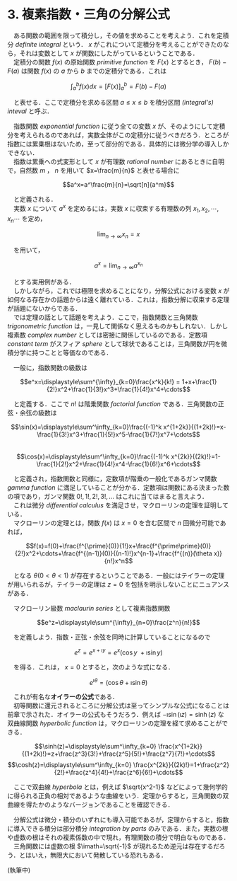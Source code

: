 # 3. 複素指数・三角の分解公式

　ある関数の範囲を限って積分し，その値を求めることを考えよう．これを定積分 *definite integral* という． $x$ がこれについて定積分を考えることができたのなら，それは変数として $x$ が関数にしたがっているということである．  
　定積分の関数 $f(x)$ の原始関数 *primitive function* を $F(x)$ とするとき， $F(b)-F(a)$ は関数 $f(x)$ の $a$ から $b$ までの定積分である．これは

$$\int_{a}^{b}f(x)dx=[F(x)]^b_a=F(b)-F(a)$$

　と表せる．ここで定積分を求める区間 $a\leq x\leq b$ を積分区間 *(integral's) inteval* と呼ぶ．  
 
　指数関数 *exponential function* に従う全ての変数 $x$ が、そのようにして定積分を考えられるのであれば，実数全体がこの定積分に従うべきだろう．ところが指数には累乗根はないため，至って部分的である．具体的には微分学の導入しかできない．  
　指数は累乗への式変形として $x$ が有理数 *rational number* にあるときに自明で，自然数 $m$ ， $n$ を用いて $x=\frac{m}{n}$ と表せる場合に  

$$a^x=a^\frac{m}{n}=\sqrt[n]{a^m}$$  

　と定義される．  
　実数 $x$ について $a^x$ を定めるには，実数 $x$ に収束する有理数の列 $x_1, x_2, \cdots, x_n\cdots$ を定め，
 
$$\displaystyle\lim_{n\to\infty}x_n=x$$

　を用いて，

$$a^x=\displaystyle\lim_{n\to\infty}a^{x_n}$$

　とする実用例がある．  
　しかしながら，これでは極限を求めることになり，分解公式における変数 $x$ が如何なる存在かの話題からは遠く離れている．これは，指数分解に収束する定理が話題にないからである．  
　では定理の話として話題を考えよう．ここで，指数関数と三角関数 *trigonometric function* は，一見して関係なく思えるものかもしれない．しかし複素数 *complex number* としては密接に関係しているのである．定数項 *constant term* がスフィア *sphere* として球状であることは，三角関数が円を微積分学に持つことと等価なのである．  

　一般に，指数関数の級数は  

$$e^x=\displaystyle\sum^{\infty}_{k=0}\frac{x^k}{k!} = 1+x+\frac{1}{2!}x^2+\frac{1}{3!}x^3+\frac{1}{4!}x^4+\cdots$$  

　と定義する．ここで $n!$ は階乗関数 *factorial function* である．三角関数の正弦・余弦の級数は  

$$\sin(x)=\displaystyle\sum^\infty_{k=0}\frac{(-1)^k x^{1+2k}}{(1+2k)!}=x-\frac{1}{3!}x^3+\frac{1}{5!}x^5-\frac{1}{7!}x^7+\cdots$$  
$$\cos(x)=\displaystyle\sum^\infty_{k=0}\frac{(-1)^k x^{2k}}{(2k)!}=1-\frac{1}{2!}x^2+\frac{1}{4!}x^4-\frac{1}{6!}x^6+\cdots$$  

　と定義され，指数関数と同様に，定数項が階乗の一般化であるガンマ関数 *gamma function* に満足していることが分かる．定数項は関数にある決まった数の項であり，ガンマ関数 $0!,1!,2!,3!,\ldots$ はこれに当てはまると言えよう．  
　これは微分 *differential calculus* を満足させ，マクローリンの定理を証明している．  
　マクローリンの定理とは，関数 $f(x)$ は $x=0$ を含む区間で $n$ 回微分可能であれば，  

$$f(x)=f(0)+\frac{f^{\prime}(0)}{1!}x+\frac{f^{\prime\prime}(0)}{2!}x^2+\cdots+\frac{f^{(n-1)}(0)}{(n-1)!}x^{n-1}+\frac{f^{(n)}(\theta x)}{n!}x^n$$  

　となる $\theta(0\lt \theta\lt 1)$ が存在するということである．一般にはテイラーの定理が用いられるが，テイラーの定理は $z=0$ を包括を明示しないことにニュアンスがある．  

　マクローリン級数 *maclaurin series* として複素指数関数  

$$e^z=\displaystyle\sum^{\infty}_{n=0}\frac{z^n}{n!}$$  

　を定義しよう．指数・正弦・余弦を同時に計算していることになるので  

$$e^z=e^{x+\imath y}=e^x(\cos y\ +\imath \sin y)$$  

　を得る．これは， $x=0$ とすると，次のような式になる．  

$$e^{\imath\theta}=(\cos \theta +\imath \sin \theta)$$

　これが有名な**オイラーの公式**である．  
　初等関数に還元されるところに分解公式は至ってシンプルな公式になることは前章で示された．オイラーの公式もそうだろう．例えば $-\imath\sin(\imath z)=\sinh(z)$ な双曲線関数 *hyperbolic function* は，マクローリンの定理を経て求めることができる．

$$\sinh(z)=\displaystyle\sum^\infty_{k=0} \frac{x^{1+2k}}{(1+2k)!}=z+\frac{z^3}{3!}+\frac{z^5}{5!}+\frac{z^7}{7!}+\cdots$$
$$\cosh(z)=\displaystyle\sum^\infty_{k=0} \frac{x^{2k}}{(2k)!}=1+\frac{z^2}{2!}+\frac{z^4}{4!}+\frac{z^6}{6!}+\cdots$$

　ここで双曲線 *hyperbola* とは，例えば $\sqrt{x^2-1}$ などによって幾何学的に得られる正負の相対であるような曲線をいう．定理からすると，三角関数の双曲線を得たかのようなバージョンであることを確認できる．  

　分解公式は微分・積分のいずれにも導入可能であるが，定理からすると，指数に導入できる積分は部分積分 *integration by parts* のみである．また，実数の根や虚数の根はそれの複素係数の中で現れ，有理関数の積分で明白なものである．  
　三角関数には虚数の根 $\imath=\sqrt{-1}$ が現れるため逆元は存在するだろう．とはいえ，無限大において発散している恐れもある．  
 
(執筆中)
